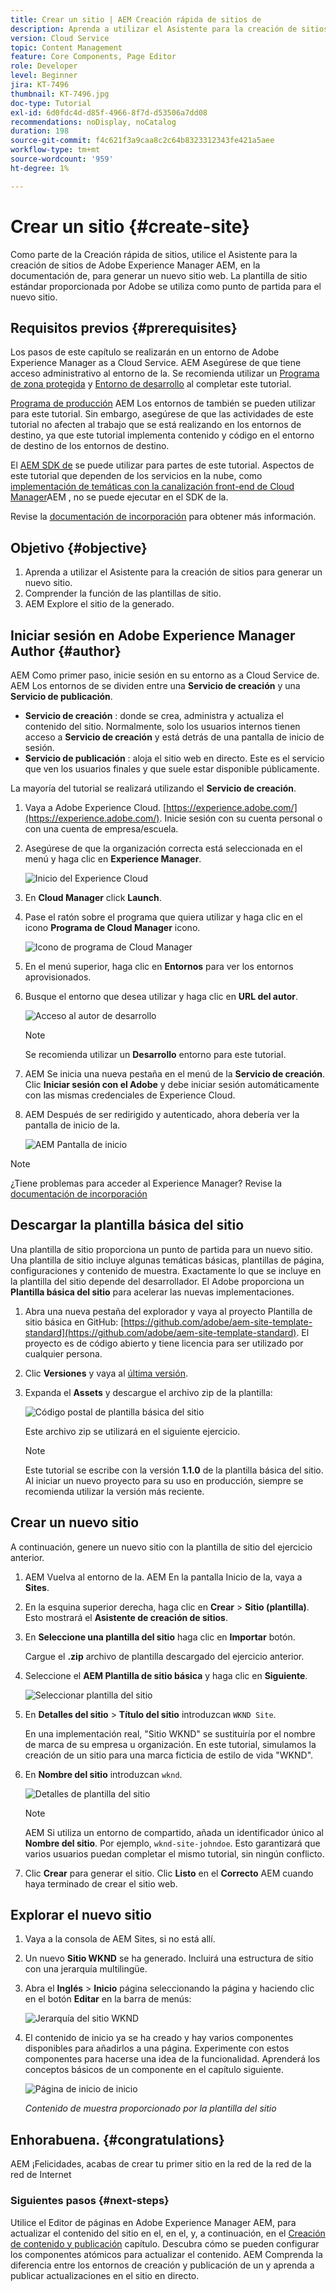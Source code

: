 ```yaml
---
title: Crear un sitio | AEM Creación rápida de sitios de
description: Aprenda a utilizar el Asistente para la creación de sitios para generar un nuevo sitio web. La plantilla de sitio estándar proporcionada por Adobe es un punto de partida para el nuevo sitio.
version: Cloud Service
topic: Content Management
feature: Core Components, Page Editor
role: Developer
level: Beginner
jira: KT-7496
thumbnail: KT-7496.jpg
doc-type: Tutorial
exl-id: 6d0fdc4d-d85f-4966-8f7d-d53506a7dd08
recommendations: noDisplay, noCatalog
duration: 198
source-git-commit: f4c621f3a9caa8c2c64b8323312343fe421a5aee
workflow-type: tm+mt
source-wordcount: '959'
ht-degree: 1%

---
```


# Crear un sitio {#create-site}

Como parte de la Creación rápida de sitios, utilice el Asistente para la creación de sitios de Adobe Experience Manager AEM, en la documentación de, para generar un nuevo sitio web. La plantilla de sitio estándar proporcionada por Adobe se utiliza como punto de partida para el nuevo sitio.

## Requisitos previos {#prerequisites}

Los pasos de este capítulo se realizarán en un entorno de Adobe Experience Manager as a Cloud Service. AEM Asegúrese de que tiene acceso administrativo al entorno de la. Se recomienda utilizar un [Programa de zona protegida](https://experienceleague.adobe.com/docs/experience-manager-cloud-service/onboarding/getting-access/sandbox-programs/introduction-sandbox-programs.html) y [Entorno de desarrollo](https://experienceleague.adobe.com/docs/experience-manager-cloud-service/implementing/using-cloud-manager/manage-environments.html) al completar este tutorial.

[Programa de producción](https://experienceleague.adobe.com/docs/experience-manager-cloud-service/content/implementing/using-cloud-manager/programs/introduction-production-programs.html) AEM Los entornos de también se pueden utilizar para este tutorial. Sin embargo, asegúrese de que las actividades de este tutorial no afecten al trabajo que se está realizando en los entornos de destino, ya que este tutorial implementa contenido y código en el entorno de destino de los entornos de destino.

El [AEM SDK de](https://experienceleague.adobe.com/docs/experience-manager-learn/cloud-service/local-development-environment-set-up/aem-runtime.html) se puede utilizar para partes de este tutorial. Aspectos de este tutorial que dependen de los servicios en la nube, como [implementación de temáticas con la canalización front-end de Cloud Manager](https://experienceleague.adobe.com/docs/experience-manager-learn/getting-started-wknd-tutorial-develop/site-template/theming.html)AEM , no se puede ejecutar en el SDK de la.

Revise la [documentación de incorporación](https://experienceleague.adobe.com/docs/experience-manager-cloud-service/onboarding/home.html?lang=es) para obtener más información.

## Objetivo {#objective}

1. Aprenda a utilizar el Asistente para la creación de sitios para generar un nuevo sitio.
1. Comprender la función de las plantillas de sitio.
1. AEM Explore el sitio de la generado.

## Iniciar sesión en Adobe Experience Manager Author {#author}

AEM Como primer paso, inicie sesión en su entorno as a Cloud Service de. AEM Los entornos de se dividen entre una **Servicio de creación** y una **Servicio de publicación**.

* **Servicio de creación** : donde se crea, administra y actualiza el contenido del sitio. Normalmente, solo los usuarios internos tienen acceso a **Servicio de creación** y está detrás de una pantalla de inicio de sesión.
* **Servicio de publicación** : aloja el sitio web en directo. Este es el servicio que ven los usuarios finales y que suele estar disponible públicamente.

La mayoría del tutorial se realizará utilizando el **Servicio de creación**.

1. Vaya a Adobe Experience Cloud. [https://experience.adobe.com/](https://experience.adobe.com/). Inicie sesión con su cuenta personal o con una cuenta de empresa/escuela.
1. Asegúrese de que la organización correcta está seleccionada en el menú y haga clic en **Experience Manager**.

   ![Inicio del Experience Cloud](assets/create-site/experience-cloud-home-screen.png)

1. En **Cloud Manager** click **Launch**.
1. Pase el ratón sobre el programa que quiera utilizar y haga clic en el icono **Programa de Cloud Manager** icono.

   ![Icono de programa de Cloud Manager](assets/create-site/cloud-manager-program-icon.png)

1. En el menú superior, haga clic en **Entornos** para ver los entornos aprovisionados.

1. Busque el entorno que desea utilizar y haga clic en **URL del autor**.

   ![Acceso al autor de desarrollo](assets/create-site/access-dev-environment.png)

   >[!NOTE]
   >
   >Se recomienda utilizar un **Desarrollo** entorno para este tutorial.

1. AEM Se inicia una nueva pestaña en el menú de la **Servicio de creación**. Clic **Iniciar sesión con el Adobe** y debe iniciar sesión automáticamente con las mismas credenciales de Experience Cloud.

1. AEM Después de ser redirigido y autenticado, ahora debería ver la pantalla de inicio de la.

   ![AEM Pantalla de inicio](assets/create-site/aem-start-screen.png)

>[!NOTE]
>
> ¿Tiene problemas para acceder al Experience Manager? Revise la [documentación de incorporación](https://experienceleague.adobe.com/docs/experience-manager-cloud-service/onboarding/home.html?lang=es)

## Descargar la plantilla básica del sitio

Una plantilla de sitio proporciona un punto de partida para un nuevo sitio. Una plantilla de sitio incluye algunas temáticas básicas, plantillas de página, configuraciones y contenido de muestra. Exactamente lo que se incluye en la plantilla del sitio depende del desarrollador. El Adobe proporciona un **Plantilla básica del sitio** para acelerar las nuevas implementaciones.

1. Abra una nueva pestaña del explorador y vaya al proyecto Plantilla de sitio básica en GitHub: [https://github.com/adobe/aem-site-template-standard](https://github.com/adobe/aem-site-template-standard). El proyecto es de código abierto y tiene licencia para ser utilizado por cualquier persona.
1. Clic **Versiones** y vaya al [última versión](https://github.com/adobe/aem-site-template-standard/releases/latest).
1. Expanda el **Assets** y descargue el archivo zip de la plantilla:

   ![Código postal de plantilla básica del sitio](assets/create-site/template-basic-zip-file.png)

   Este archivo zip se utilizará en el siguiente ejercicio.

   >[!NOTE]
   >
   > Este tutorial se escribe con la versión **1.1.0** de la plantilla básica del sitio. Al iniciar un nuevo proyecto para su uso en producción, siempre se recomienda utilizar la versión más reciente.

## Crear un nuevo sitio

A continuación, genere un nuevo sitio con la plantilla de sitio del ejercicio anterior.

1. AEM Vuelva al entorno de la. AEM En la pantalla Inicio de la, vaya a **Sites**.
1. En la esquina superior derecha, haga clic en **Crear** > **Sitio (plantilla)**. Esto mostrará el **Asistente de creación de sitios**.
1. En **Seleccione una plantilla del sitio** haga clic en **Importar** botón.

   Cargue el **.zip** archivo de plantilla descargado del ejercicio anterior.

1. Seleccione el **AEM Plantilla de sitio básica** y haga clic en **Siguiente**.

   ![Seleccionar plantilla del sitio](assets/create-site/select-site-template.png)

1. En **Detalles del sitio** > **Título del sitio** introduzcan `WKND Site`.

   En una implementación real, &quot;Sitio WKND&quot; se sustituiría por el nombre de marca de su empresa u organización. En este tutorial, simulamos la creación de un sitio para una marca ficticia de estilo de vida &quot;WKND&quot;.

1. En **Nombre del sitio** introduzcan `wknd`.

   ![Detalles de plantilla del sitio](assets/create-site/site-template-details.png)

   >[!NOTE]
   >
   > AEM Si utiliza un entorno de compartido, añada un identificador único al **Nombre del sitio**. Por ejemplo, `wknd-site-johndoe`. Esto garantizará que varios usuarios puedan completar el mismo tutorial, sin ningún conflicto.

1. Clic **Crear** para generar el sitio. Clic **Listo** en el **Correcto** AEM cuando haya terminado de crear el sitio web.

## Explorar el nuevo sitio

1. Vaya a la consola de AEM Sites, si no está allí.
1. Un nuevo **Sitio WKND** se ha generado. Incluirá una estructura de sitio con una jerarquía multilingüe.
1. Abra el **Inglés** > **Inicio** página seleccionando la página y haciendo clic en el botón **Editar** en la barra de menús:

   ![Jerarquía del sitio WKND](assets/create-site/wknd-site-starter-hierarchy.png)

1. El contenido de inicio ya se ha creado y hay varios componentes disponibles para añadirlos a una página. Experimente con estos componentes para hacerse una idea de la funcionalidad. Aprenderá los conceptos básicos de un componente en el capítulo siguiente.

   ![Página de inicio de inicio](assets/create-site/start-home-page.png)

   *Contenido de muestra proporcionado por la plantilla del sitio*

## Enhorabuena. {#congratulations}

AEM ¡Felicidades, acabas de crear tu primer sitio en la red de la red de la red de Internet

### Siguientes pasos {#next-steps}

Utilice el Editor de páginas en Adobe Experience Manager AEM, para actualizar el contenido del sitio en el, en el, y, a continuación, en el [Creación de contenido y publicación](author-content-publish.md) capítulo. Descubra cómo se pueden configurar los componentes atómicos para actualizar el contenido. AEM Comprenda la diferencia entre los entornos de creación y publicación de un y aprenda a publicar actualizaciones en el sitio en directo.
